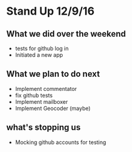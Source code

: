 # Stand Up 12/9/16

## What we did over the weekend

- tests for github log in
- Initiated a new app

## What we plan to do next

- Implement commentator
- fix github tests
- Implement mailboxer
- Implement Geocoder (maybe)

## what's stopping us

- Mocking github accounts for testing
